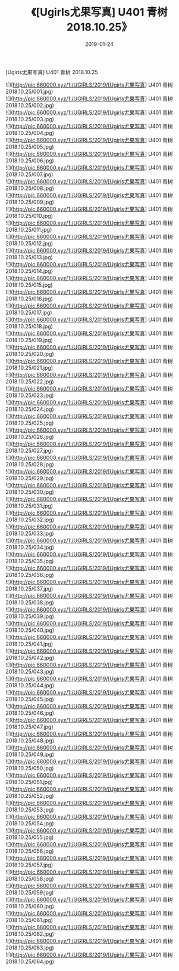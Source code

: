 ﻿---
layout: post
title:  《[Ugirls尤果写真] U401 青树 2018.10.25》
date:   2019-01-24
img: http://pic.660000.xyz/1:/UGIRLS/2019/[Ugirls尤果写真] U401 青树 2018.10.25/000.jpg
categories: [美女, 清纯, 唯美]
---

[Ugirls尤果写真] U401 青树 2018.10.25

 ![](http://pic.660000.xyz/1:/UGIRLS/2019/[Ugirls尤果写真] U401 青树 2018.10.25/001.jpg) <br>![](http://pic.660000.xyz/1:/UGIRLS/2019/[Ugirls尤果写真] U401 青树 2018.10.25/002.jpg) <br>![](http://pic.660000.xyz/1:/UGIRLS/2019/[Ugirls尤果写真] U401 青树 2018.10.25/003.jpg) <br>![](http://pic.660000.xyz/1:/UGIRLS/2019/[Ugirls尤果写真] U401 青树 2018.10.25/004.jpg) <br>![](http://pic.660000.xyz/1:/UGIRLS/2019/[Ugirls尤果写真] U401 青树 2018.10.25/005.jpg) <br>![](http://pic.660000.xyz/1:/UGIRLS/2019/[Ugirls尤果写真] U401 青树 2018.10.25/006.jpg) <br>![](http://pic.660000.xyz/1:/UGIRLS/2019/[Ugirls尤果写真] U401 青树 2018.10.25/007.jpg) <br>![](http://pic.660000.xyz/1:/UGIRLS/2019/[Ugirls尤果写真] U401 青树 2018.10.25/008.jpg) <br>![](http://pic.660000.xyz/1:/UGIRLS/2019/[Ugirls尤果写真] U401 青树 2018.10.25/009.jpg) <br>![](http://pic.660000.xyz/1:/UGIRLS/2019/[Ugirls尤果写真] U401 青树 2018.10.25/010.jpg) <br>![](http://pic.660000.xyz/1:/UGIRLS/2019/[Ugirls尤果写真] U401 青树 2018.10.25/011.jpg) <br>![](http://pic.660000.xyz/1:/UGIRLS/2019/[Ugirls尤果写真] U401 青树 2018.10.25/012.jpg) <br>![](http://pic.660000.xyz/1:/UGIRLS/2019/[Ugirls尤果写真] U401 青树 2018.10.25/013.jpg) <br>![](http://pic.660000.xyz/1:/UGIRLS/2019/[Ugirls尤果写真] U401 青树 2018.10.25/014.jpg) <br>![](http://pic.660000.xyz/1:/UGIRLS/2019/[Ugirls尤果写真] U401 青树 2018.10.25/015.jpg) <br>![](http://pic.660000.xyz/1:/UGIRLS/2019/[Ugirls尤果写真] U401 青树 2018.10.25/016.jpg) <br>![](http://pic.660000.xyz/1:/UGIRLS/2019/[Ugirls尤果写真] U401 青树 2018.10.25/017.jpg) <br>![](http://pic.660000.xyz/1:/UGIRLS/2019/[Ugirls尤果写真] U401 青树 2018.10.25/018.jpg) <br>![](http://pic.660000.xyz/1:/UGIRLS/2019/[Ugirls尤果写真] U401 青树 2018.10.25/019.jpg) <br>![](http://pic.660000.xyz/1:/UGIRLS/2019/[Ugirls尤果写真] U401 青树 2018.10.25/020.jpg) <br>![](http://pic.660000.xyz/1:/UGIRLS/2019/[Ugirls尤果写真] U401 青树 2018.10.25/021.jpg) <br>![](http://pic.660000.xyz/1:/UGIRLS/2019/[Ugirls尤果写真] U401 青树 2018.10.25/022.jpg) <br>![](http://pic.660000.xyz/1:/UGIRLS/2019/[Ugirls尤果写真] U401 青树 2018.10.25/023.jpg) <br>![](http://pic.660000.xyz/1:/UGIRLS/2019/[Ugirls尤果写真] U401 青树 2018.10.25/024.jpg) <br>![](http://pic.660000.xyz/1:/UGIRLS/2019/[Ugirls尤果写真] U401 青树 2018.10.25/025.jpg) <br>![](http://pic.660000.xyz/1:/UGIRLS/2019/[Ugirls尤果写真] U401 青树 2018.10.25/026.jpg) <br>![](http://pic.660000.xyz/1:/UGIRLS/2019/[Ugirls尤果写真] U401 青树 2018.10.25/027.jpg) <br>![](http://pic.660000.xyz/1:/UGIRLS/2019/[Ugirls尤果写真] U401 青树 2018.10.25/028.jpg) <br>![](http://pic.660000.xyz/1:/UGIRLS/2019/[Ugirls尤果写真] U401 青树 2018.10.25/029.jpg) <br>![](http://pic.660000.xyz/1:/UGIRLS/2019/[Ugirls尤果写真] U401 青树 2018.10.25/030.jpg) <br>![](http://pic.660000.xyz/1:/UGIRLS/2019/[Ugirls尤果写真] U401 青树 2018.10.25/031.jpg) <br>![](http://pic.660000.xyz/1:/UGIRLS/2019/[Ugirls尤果写真] U401 青树 2018.10.25/032.jpg) <br>![](http://pic.660000.xyz/1:/UGIRLS/2019/[Ugirls尤果写真] U401 青树 2018.10.25/033.jpg) <br>![](http://pic.660000.xyz/1:/UGIRLS/2019/[Ugirls尤果写真] U401 青树 2018.10.25/034.jpg) <br>![](http://pic.660000.xyz/1:/UGIRLS/2019/[Ugirls尤果写真] U401 青树 2018.10.25/035.jpg) <br>![](http://pic.660000.xyz/1:/UGIRLS/2019/[Ugirls尤果写真] U401 青树 2018.10.25/036.jpg) <br>![](http://pic.660000.xyz/1:/UGIRLS/2019/[Ugirls尤果写真] U401 青树 2018.10.25/037.jpg) <br>![](http://pic.660000.xyz/1:/UGIRLS/2019/[Ugirls尤果写真] U401 青树 2018.10.25/038.jpg) <br>![](http://pic.660000.xyz/1:/UGIRLS/2019/[Ugirls尤果写真] U401 青树 2018.10.25/039.jpg) <br>![](http://pic.660000.xyz/1:/UGIRLS/2019/[Ugirls尤果写真] U401 青树 2018.10.25/040.jpg) <br>![](http://pic.660000.xyz/1:/UGIRLS/2019/[Ugirls尤果写真] U401 青树 2018.10.25/041.jpg) <br>![](http://pic.660000.xyz/1:/UGIRLS/2019/[Ugirls尤果写真] U401 青树 2018.10.25/042.jpg) <br>![](http://pic.660000.xyz/1:/UGIRLS/2019/[Ugirls尤果写真] U401 青树 2018.10.25/043.jpg) <br>![](http://pic.660000.xyz/1:/UGIRLS/2019/[Ugirls尤果写真] U401 青树 2018.10.25/044.jpg) <br>![](http://pic.660000.xyz/1:/UGIRLS/2019/[Ugirls尤果写真] U401 青树 2018.10.25/045.jpg) <br>![](http://pic.660000.xyz/1:/UGIRLS/2019/[Ugirls尤果写真] U401 青树 2018.10.25/046.jpg) <br>![](http://pic.660000.xyz/1:/UGIRLS/2019/[Ugirls尤果写真] U401 青树 2018.10.25/047.jpg) <br>![](http://pic.660000.xyz/1:/UGIRLS/2019/[Ugirls尤果写真] U401 青树 2018.10.25/048.jpg) <br>![](http://pic.660000.xyz/1:/UGIRLS/2019/[Ugirls尤果写真] U401 青树 2018.10.25/049.jpg) <br>![](http://pic.660000.xyz/1:/UGIRLS/2019/[Ugirls尤果写真] U401 青树 2018.10.25/050.jpg) <br>![](http://pic.660000.xyz/1:/UGIRLS/2019/[Ugirls尤果写真] U401 青树 2018.10.25/051.jpg) <br>![](http://pic.660000.xyz/1:/UGIRLS/2019/[Ugirls尤果写真] U401 青树 2018.10.25/052.jpg) <br>![](http://pic.660000.xyz/1:/UGIRLS/2019/[Ugirls尤果写真] U401 青树 2018.10.25/053.jpg) <br>![](http://pic.660000.xyz/1:/UGIRLS/2019/[Ugirls尤果写真] U401 青树 2018.10.25/054.jpg) <br>![](http://pic.660000.xyz/1:/UGIRLS/2019/[Ugirls尤果写真] U401 青树 2018.10.25/055.jpg) <br>![](http://pic.660000.xyz/1:/UGIRLS/2019/[Ugirls尤果写真] U401 青树 2018.10.25/056.jpg) <br>![](http://pic.660000.xyz/1:/UGIRLS/2019/[Ugirls尤果写真] U401 青树 2018.10.25/057.jpg) <br>![](http://pic.660000.xyz/1:/UGIRLS/2019/[Ugirls尤果写真] U401 青树 2018.10.25/058.jpg) <br>![](http://pic.660000.xyz/1:/UGIRLS/2019/[Ugirls尤果写真] U401 青树 2018.10.25/059.jpg) <br>![](http://pic.660000.xyz/1:/UGIRLS/2019/[Ugirls尤果写真] U401 青树 2018.10.25/060.jpg) <br>![](http://pic.660000.xyz/1:/UGIRLS/2019/[Ugirls尤果写真] U401 青树 2018.10.25/061.jpg) <br>![](http://pic.660000.xyz/1:/UGIRLS/2019/[Ugirls尤果写真] U401 青树 2018.10.25/062.jpg) <br>![](http://pic.660000.xyz/1:/UGIRLS/2019/[Ugirls尤果写真] U401 青树 2018.10.25/063.jpg) <br>![](http://pic.660000.xyz/1:/UGIRLS/2019/[Ugirls尤果写真] U401 青树 2018.10.25/064.jpg) <br>